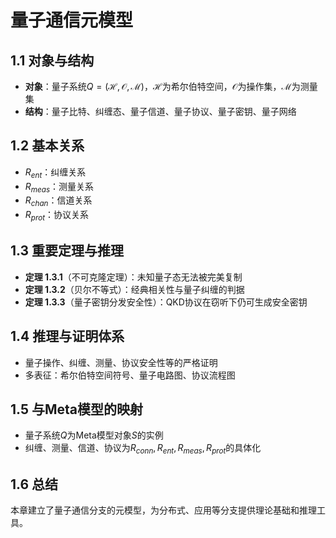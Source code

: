 # 量子通信元模型

## 1.1 对象与结构

- **对象**：量子系统$Q=(\mathcal{H}, \mathcal{O}, \mathcal{M})$，$\mathcal{H}$为希尔伯特空间，$\mathcal{O}$为操作集，$\mathcal{M}$为测量集
- **结构**：量子比特、纠缠态、量子信道、量子协议、量子密钥、量子网络

## 1.2 基本关系

- $R_{ent}$：纠缠关系
- $R_{meas}$：测量关系
- $R_{chan}$：信道关系
- $R_{prot}$：协议关系

## 1.3 重要定理与推理

- **定理 1.3.1**（不可克隆定理）：未知量子态无法被完美复制
- **定理 1.3.2**（贝尔不等式）：经典相关性与量子纠缠的判据
- **定理 1.3.3**（量子密钥分发安全性）：QKD协议在窃听下仍可生成安全密钥

## 1.4 推理与证明体系

- 量子操作、纠缠、测量、协议安全性等的严格证明
- 多表征：希尔伯特空间符号、量子电路图、协议流程图

## 1.5 与Meta模型的映射

- 量子系统$Q$为Meta模型对象$S$的实例
- 纠缠、测量、信道、协议为$R_{conn},R_{ent},R_{meas},R_{prot}$的具体化

## 1.6 总结

本章建立了量子通信分支的元模型，为分布式、应用等分支提供理论基础和推理工具。
